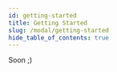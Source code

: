 ```yaml
---
id: getting-started
title: Getting Started
slug: /modal/getting-started
hide_table_of_contents: true
---
```


Soon ;)
